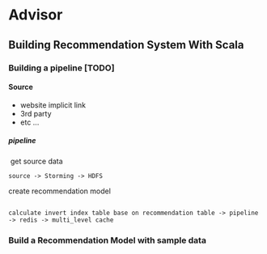 # Advisor

## Building Recommendation System With Scala

###  Building a pipeline [TODO]

#### Source

* website implicit link
* 3rd party 
* etc ... 

##### pipeline
​
get source data
```$xslt
source -> Storming -> HDFS 
```

create recommendation model
```$xslt

```

```$xslt
calculate invert index table base on recommendation table -> pipeline -> redis -> multi_level cache
```

### Build a Recommendation Model with sample data


